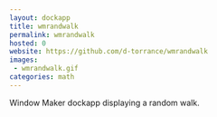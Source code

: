 ```yaml
---
layout: dockapp
title: wmrandwalk
permalink: wmrandwalk
hosted: 0
website: https://github.com/d-torrance/wmrandwalk
images:
 - wmrandwalk.gif
categories: math
---
```

Window Maker dockapp displaying a random walk.
